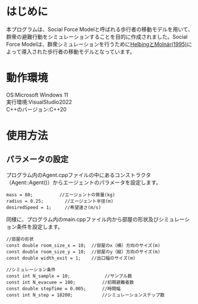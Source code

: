 # はじめに
本プログラムは、Social Force Modelと呼ばれる歩行者の移動モデルを用いて、群衆の避難行動をシミュレーションすることを目的に作成されました。Social Force Modelは、群衆シミュレーションを行うために[HelbingとMolnár(1995)](https://journals.aps.org/pre/pdf/10.1103/PhysRevE.51.4282?casa_token=OjqzH1SsARQAAAAA%3AaXoqzGndMGMGdjRnVV0xuwH9tfE3L8crWieBiWEsn6hMq5GAg85ZhVg0YQXM8CzRlbxKM_8heI5jvw)によって導入された歩行者の移動モデルとなっています。

# 動作環境
OS:Microsoft Windows 11  
実行環境:VisualStudio2022  
C++のバージョン:C++20

# 使用方法
## パラメータの設定
プログラム内のAgent.cppファイルの中にあるコンストラクタ（Agent::Agent()）からエージェントのパラメータを設定します。

```
mass = 80;          //エージェントの質量(kg)
radius = 0.25;		  //エージェント半径(m)
desiredSpeed = 1;	  //希望速さ(m/s)
```

同様に、プログラム内のmain.cppファイル内から部屋の形状及びシミュレーション条件を設定します。

```
//部屋の形状
const double room_size_x = 10;  //部屋のx（横）方向のサイズ(m)
const double room_size_y = 10;  //部屋のy（縦）方向のサイズ(m)
const double width_exit = 1;    //出口幅のサイズ(m)

//シミュレーション条件
const int N_sample = 10;             //サンプル数
const int N_evacuee = 100;          //初期避難者数
const double stepTime = 0.005;      //時間幅
const int N_step = 18200;           //シミュレーションステップ数
```
